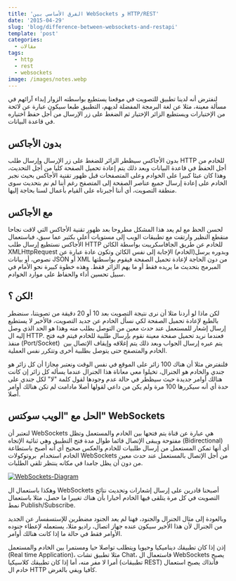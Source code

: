 ```yaml
---
title: 'الفرق الأساسي بين WebSockets و HTTP/REST'
date: '2015-04-29'
slug: 'blog/difference-between-websockets-and-restapi'
template: 'post'
categories:
  - مقالات
tags:
  - http
  - rest
  - websockets
image: /images/notes.webp
---
```


لنفترض أنه لدينا تطبيق للتصويت في موقعنا يستطيع بواسطته الزوار إبداء آرائهم في مسألة معينة، مثلا عن لغة البرمجة المفضلة لديهم، التطبيق طبعا سيكون عبارة عن لائحة من الإختيارات ويستطيع الزائر الإختيار ثم الضغط على زر الإرسال من أجل حفظ اختياره في قاعدة البيانات.

## بدون الأجاكس

بدون الأجاكس سيظطر الزائر للضغط على زر الإرسال وإرسال طلب HTTP للخادم من أجل الحفظ في قاعدة البيانات وبعد ذلك يتم إعادة تحميل الصفحة كليا من أجل التحديث، وهذا كان عبئا كبيرا على الخوادم وعلى المتصفحات قبل ظهور تقنية الأجاكس بحيث نجبر الخادم على إعادة إرسال جميع عناصر الصفحة إلى المتصفح رغم أننا لم نم بتحديث سوى منطقة التصويت، أي أننا أجبرناه على القيام بأعمال لسنا بحاجة إليها.

## مع الأجاكس

لحسن الحظ مع لم يعد هذا المشكل مطروحا بعد ظهور تقنية الأجاكس التي لاقت نجاحا منقطع النظير وارتقت مع تطبيقات الويب إلى مستويات أعلى بكثير عما سبق، فباستعمال الأجاكس نستطيع إرسال طلب HTTP للخادم عن طريق الجافاسكريبت بواسطة الكائن XMLHttpRequest وبدوره يرسل(الخادم) الإجابة إلى نفس الكائن وتكون عادة عبارة عن نصوص، أو بيانات JSON أو XML من دون الحاجة لإعادة تحميل الصفحة فيقوم بواسطتها المبرمج بتحديث ما يريده فقط أو ما يهم الزائر فقط. وهذه خطوة كبيرة نحو الأمام في سبيل تحسين أداء والحفاظ على موارد الخوادم.

## لكن ؟!

لكن ماذا لو أردنا مثلا أن نرى نتيجة التصويت بعد 10 أو 20 دقيقة من تصويتنا، سنضطر بالطبع لإعادة تحميل الصفحة لكي نسأل الخادم عن جديد التصويت، فالأخير لا يستطيع إرسال إشعار للمستعمل عند حدث معين من التوصل بطلب منه وهذا هو الحد الذي وصل إليه ال HTTP. فعندما نريد تحميل صفحة معينة نقوم بإرسال طلبية للخادم فيتم فيه فتح منفذ (Port/Socket)  يتم عبره إرسال الجواب وبعد ذلك يتم إغلاقه وإيقاف الإتصال بين الخادم والمتصفح حتى يتوصل بطلبية أخرى وتتكرر نفس العملية.

فلنفترض مثلا أن هناك 100 زائر على الموقع في نفس الوقت ونعتبر مجازا أن كل زائر هو جندي والخادم هو الجنرال، تخيلوا معي معاناة هذا الجنرال عندما يسأله كل زائر إن كانت هنالك أوامر جديدة حيث سيظطر في حالة عدم وجودها لقول كلمة "لا" لكل جندي على حدة أي أنه سيكررها 100 مرة ولم يكن من داعي لقولها أصلا مادامت لم تكن هنالك أوامر أصلا.

## الحل مع "الويب سوكتس" WebSockets

لنعتبر أن WebSockets هي عبارة عن قناة يتم فتحها بين الخادم والمستعمل وتظل مفتوحة ويبقى الإتصال قائما طوال مدة فتح التطبيق وهي ثنائية الإتجاه (Bidirectional) أي أنها تمكن المستعمل من إرسال طلبيات للخادم والعكس صحيح أي أنه أصبح باستطاعة الخادم استخدام  بروتوكولات WebSockets من أجل الإتصال بالمستعمل عند حدث معين من دون أن يظل جامدا في مكانه ينتظر تلقي الطلبات.

[![WebSockets-Diagram](../images/WebSockets-Diagram.png)](../images/WebSockets-Diagram.png)

وهكذا باستعمال ال WebSockets أصبحنا قادرين على إرسال إشعارات وتحديث نتائج التصويت في كل مرة يتلقى فيها الخادم أخبارا بأن هناك تغييرا ما حصل، مثلا باستعمال نمط Publish/Subscribe.

وبالعودة إلى مثال الجنرال والجنود، فهنا لم يعد الجنود مضطرين للإستسفسار عن الجديد من الجنرال لأن هذا الأخير سيكون عنده جهاز اتصال، راديو مثلا، يستعمله لإعطاء جنوده الأوامر فقط في حالة ما إذا كانت هنالك أوامر.

إذن إذا كان تطبيقك ديناميكيا وحيويا ويتطلب تواصلا حيا ومستمرا بين الخادم والمستعمل (Real time Application)، مثلا تطبيق تشات Chat، فاستعمال ال WebSockets يصبح أمرا لا مفر منه، أما إذا كان تطبيقك كلاسيكيا (تطبيقات REST) فآنذاك يصبح استعمال خادم ال HTTP كافيا ويفي بالغرض.
